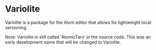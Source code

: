 # Variolite
Variolite is a package for the Atom editor that allows for lightweight local versioning.

Note: Variolite is still called 'AtomicTaro' in the source code. This was an early development name that will be changed to Variolite.
